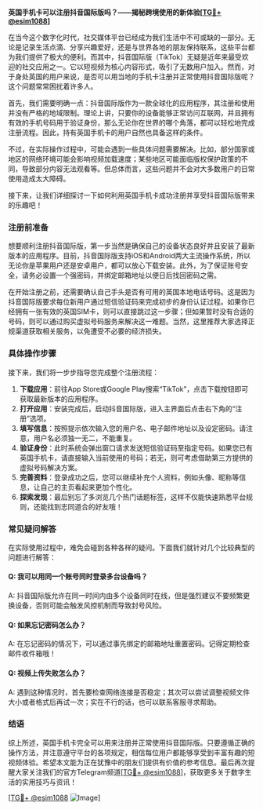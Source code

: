 **英国手机卡可以注册抖音国际版吗？——揭秘跨境使用的新体验[[TG💪+ @esim1088](https://t.me/s/esim1088)]**

在当今这个数字化时代，社交媒体平台已经成为我们生活中不可或缺的一部分。无论是记录生活点滴、分享兴趣爱好，还是与世界各地的朋友保持联系，这些平台都为我们提供了极大的便利。而其中，抖音国际版（TikTok）无疑是近年来最受欢迎的社交应用之一。它以短视频为核心内容形式，吸引了无数用户加入。然而，对于身处英国的用户来说，是否可以用当地的手机卡注册并正常使用抖音国际版呢？这个问题常常困扰着许多人。

首先，我们需要明确一点：抖音国际版作为一款全球化的应用程序，其注册和使用并没有严格的地域限制。理论上讲，只要你的设备能够正常访问互联网，并且拥有有效的手机号码用于验证身份，那么无论你在世界的哪个角落，都可以轻松地完成注册流程。因此，持有英国手机卡的用户自然也具备这样的条件。

不过，在实际操作过程中，可能会遇到一些具体问题需要解决。比如，部分国家或地区的网络环境可能会影响视频加载速度；某些地区可能面临版权保护政策的不同，导致部分内容无法观看等。但总体而言，这些问题并不会对大多数用户的日常使用造成太大障碍。

接下来，让我们详细探讨一下如何利用英国手机卡成功注册并享受抖音国际版带来的乐趣吧！

### 注册前准备

想要顺利注册抖音国际版，第一步当然是确保自己的设备状态良好并且安装了最新版本的应用程序。目前，抖音国际版支持iOS和Android两大主流操作系统，所以无论你是苹果用户还是安卓用户，都可以放心下载安装。此外，为了保证账号安全，请务必设置一个强密码，并绑定邮箱地址以便日后找回密码之需。

在开始注册之前，还需要确认自己手头是否有可用的英国本地电话号码。这是因为抖音国际版要求每位新用户通过短信验证码来完成初步的身份认证过程。如果你已经拥有一张有效的英国SIM卡，则可以直接跳过这一步骤；但如果暂时没有合适的号码，则可以通过购买虚拟号码服务来解决这一难题。当然，这里推荐大家选择正规渠道获取相关服务，以免遭受不必要的经济损失。

### 具体操作步骤

接下来，我们将一步步指导您完成整个注册流程：

1. **下载应用**：前往App Store或Google Play搜索“TikTok”，点击下载按钮即可获取最新版本的应用程序。
2. **打开应用**：安装完成后，启动抖音国际版，进入主界面后点击右下角的“注册”选项。
3. **填写信息**：按照提示依次输入您的用户名、电子邮件地址以及设定密码。请注意，用户名必须独一无二，不能重复。
4. **验证身份**：此时系统会弹出窗口请求发送短信验证码至指定号码。如果您已有英国手机卡，请直接输入当前使用的号码；若无，则可考虑借助第三方提供的虚拟号码解决方案。
5. **完善资料**：登录成功之后，您可以继续补充个人资料，例如头像、昵称等信息，让自己的主页看起来更加个性化。
6. **探索发现**：最后别忘了多浏览几个热门话题标签，这样不仅能快速熟悉平台规则，还能找到志同道合的好友哦！

### 常见疑问解答

在实际使用过程中，难免会碰到各种各样的疑问。下面我们就针对几个比较典型的问题进行解答：

#### Q: 我可以用同一个账号同时登录多台设备吗？
A: 抖音国际版允许在同一时间内由多个设备同时在线，但是强烈建议不要频繁更换设备，否则可能会触发风控机制而导致封号风险。

#### Q: 如果忘记密码怎么办？
A: 在忘记密码的情况下，可以通过事先绑定的邮箱地址重置密码。记得定期检查邮件收件箱哦！

#### Q: 视频上传失败怎么办？
A: 遇到这种情况时，首先要检查网络连接是否稳定；其次可以尝试调整视频文件大小或者格式后再试一次；实在不行的话，也可以联系客服寻求帮助。

### 结语

综上所述，英国手机卡完全可以用来注册并正常使用抖音国际版。只要遵循正确的操作方法，并注意遵守平台的各项规定，相信每位用户都能够享受到丰富有趣的短视频体验。希望本文能为正在犹豫中的朋友们提供有价值的参考信息。最后再次提醒大家关注我们的官方Telegram频道[[TG💪+ @esim1088](https://t.me/s/esim1088)]，获取更多关于数字生活的实用技巧与资讯！

[[TG💪+ @esim1088](https://t.me/s/esim1088) ![Image](https://i.postimg.cc/4NQfJmqS/Snipaste-2025-05-13-00-14-12.png)]